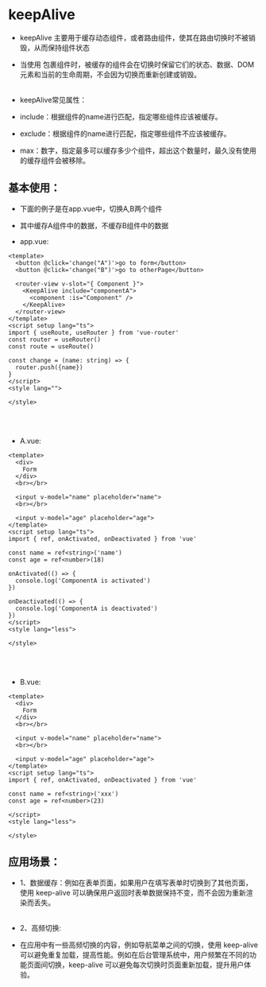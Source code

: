 # keepAlive
* keepAlive 主要用于缓存动态组件，或者路由组件，使其在路由切换时不被销毁，从而保持组件状态
* 当使用 <keep-alive> 包裹组件时，被缓存的组件会在切换时保留它们的状态、数据、DOM 元素和当前的生命周期，不会因为切换而重新创建或销毁。
<br></br>

* keepAlive常见属性：
* include：根据组件的name进行匹配，指定哪些组件应该被缓存。
* exclude：根据组件的name进行匹配，指定哪些组件不应该被缓存。
* max：数字，指定最多可以缓存多少个组件，超出这个数量时，最久没有使用的缓存组件会被移除。

## 基本使用：
* 下面的例子是在app.vue中，切换A,B两个组件
* 其中缓存A组件中的数据，不缓存B组件中的数据

* app.vue:
```vue
<template>
  <button @click='change("A")'>go to form</button>
  <button @click='change("B")'>go to otherPage</button>

  <router-view v-slot="{ Component }">
    <KeepAlive include="componentA">
      <component :is="Component" />
    </KeepAlive>
  </router-view>
</template>
<script setup lang="ts">
import { useRoute, useRouter } from 'vue-router'
const router = useRouter()
const route = useRoute()

const change = (name: string) => {
  router.push({name})
}
</script>
<style lang="">
  
</style>
```
<br></br>

* A.vue:
```vue
<template>
  <div>
    Form
  </div>
  <br></br>

  <input v-model="name" placeholder="name">
  <br></br>

  <input v-model="age" placeholder="age">
</template>
<script setup lang="ts">
import { ref, onActivated, onDeactivated } from 'vue'

const name = ref<string>('name')
const age = ref<number>(18)

onActivated(() => {
  console.log('ComponentA is activated')
})

onDeactivated(() => {
  console.log('ComponentA is deactivated')
})
</script>
<style lang="less">
  
</style>
```
<br></br>

* B.vue:
```vue
<template>
  <div>
    Form
  </div>
  <br></br>

  <input v-model="name" placeholder="name">
  <br></br>

  <input v-model="age" placeholder="age">
</template>
<script setup lang="ts">
import { ref, onActivated, onDeactivated } from 'vue'

const name = ref<string>('xxx')
const age = ref<number>(23)

</script>
<style lang="less">
  
</style>
```

## 应用场景：
* 1、数据缓存：例如在表单页面，如果用户在填写表单时切换到了其他页面，使用 keep-alive 可以确保用户返回时表单数据保持不变，而不会因为重新渲染而丢失。
<br></br>

* 2、高频切换:
* 在应用中有一些高频切换的内容，例如导航菜单之间的切换，使用 keep-alive 可以避免重复加载，提高性能。例如在后台管理系统中，用户频繁在不同的功能页面间切换，keep-alive 可以避免每次切换时页面重新加载，提升用户体验。
